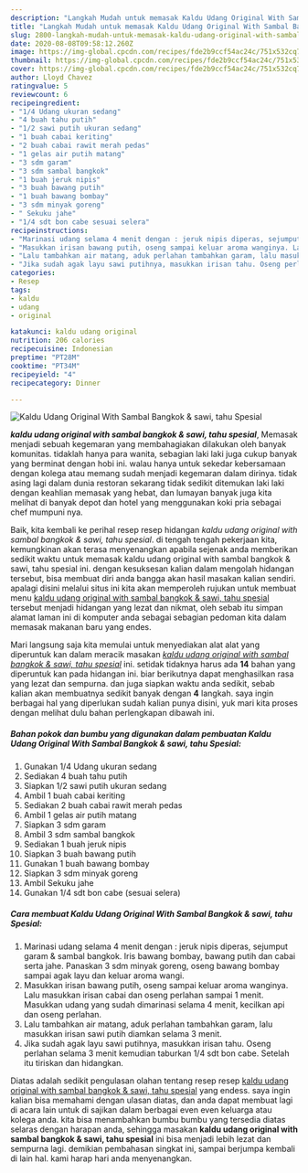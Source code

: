 ```yaml
---
description: "Langkah Mudah untuk memasak Kaldu Udang Original With Sambal Bangkok &amp;amp; sawi, tahu Spesial, Anti Gagal"
title: "Langkah Mudah untuk memasak Kaldu Udang Original With Sambal Bangkok &amp;amp; sawi, tahu Spesial, Anti Gagal"
slug: 2800-langkah-mudah-untuk-memasak-kaldu-udang-original-with-sambal-bangkok-and-amp-sawi-tahu-spesial-anti-gagal
date: 2020-08-08T09:58:12.260Z
image: https://img-global.cpcdn.com/recipes/fde2b9ccf54ac24c/751x532cq70/kaldu-udang-original-with-sambal-bangkok-sawi-tahu-spesial-foto-resep-utama.jpg
thumbnail: https://img-global.cpcdn.com/recipes/fde2b9ccf54ac24c/751x532cq70/kaldu-udang-original-with-sambal-bangkok-sawi-tahu-spesial-foto-resep-utama.jpg
cover: https://img-global.cpcdn.com/recipes/fde2b9ccf54ac24c/751x532cq70/kaldu-udang-original-with-sambal-bangkok-sawi-tahu-spesial-foto-resep-utama.jpg
author: Lloyd Chavez
ratingvalue: 5
reviewcount: 6
recipeingredient:
- "1/4 Udang ukuran sedang"
- "4 buah tahu putih"
- "1/2 sawi putih ukuran sedang"
- "1 buah cabai keriting"
- "2 buah cabai rawit merah pedas"
- "1 gelas air putih matang"
- "3 sdm garam"
- "3 sdm sambal bangkok"
- "1 buah jeruk nipis"
- "3 buah bawang putih"
- "1 buah bawang bombay"
- "3 sdm minyak goreng"
- " Sekuku jahe"
- "1/4 sdt bon cabe sesuai selera"
recipeinstructions:
- "Marinasi udang selama 4 menit dengan : jeruk nipis diperas, sejumput garam &amp; sambal bangkok. Iris bawang bombay, bawang putih dan cabai serta jahe. Panaskan 3 sdm minyak goreng, oseng bawang bombay sampai agak layu dan keluar aroma wangi."
- "Masukkan irisan bawang putih, oseng sampai keluar aroma wanginya. Lalu masukkan irisan cabai dan oseng perlahan sampai 1 menit. Masukkan udang yang sudah dimarinasi selama 4 menit, kecilkan api dan oseng perlahan."
- "Lalu tambahkan air matang, aduk perlahan tambahkan garam, lalu masukkan irisan sawi putih diamkan selama 3 menit."
- "Jika sudah agak layu sawi putihnya, masukkan irisan tahu. Oseng perlahan selama 3 menit kemudian taburkan 1/4 sdt bon cabe. Setelah itu tiriskan dan hidangkan."
categories:
- Resep
tags:
- kaldu
- udang
- original

katakunci: kaldu udang original 
nutrition: 206 calories
recipecuisine: Indonesian
preptime: "PT28M"
cooktime: "PT34M"
recipeyield: "4"
recipecategory: Dinner

---
```



![Kaldu Udang Original With Sambal Bangkok &amp; sawi, tahu Spesial](https://img-global.cpcdn.com/recipes/fde2b9ccf54ac24c/751x532cq70/kaldu-udang-original-with-sambal-bangkok-sawi-tahu-spesial-foto-resep-utama.jpg)

<b><i>kaldu udang original with sambal bangkok &amp; sawi, tahu spesial</i></b>, Memasak menjadi sebuah kegemaran yang membahagiakan dilakukan oleh banyak komunitas. tidaklah hanya para wanita, sebagian laki laki juga cukup banyak yang berminat dengan hobi ini. walau hanya untuk sekedar kebersamaan dengan kolega atau memang sudah menjadi kegemaran dalam dirinya. tidak asing lagi dalam dunia restoran sekarang tidak sedikit ditemukan laki laki dengan keahlian memasak yang hebat, dan lumayan banyak juga kita melihat di banyak depot dan hotel yang menggunakan koki pria sebagai chef mumpuni nya.

Baik, kita kembali ke perihal resep resep hidangan <i>kaldu udang original with sambal bangkok &amp; sawi, tahu spesial</i>. di tengah tengah pekerjaan kita, kemungkinan akan terasa menyenangkan apabila sejenak anda memberikan sedikit waktu untuk memasak kaldu udang original with sambal bangkok &amp; sawi, tahu spesial ini. dengan kesuksesan kalian dalam mengolah hidangan tersebut, bisa membuat diri anda bangga akan hasil masakan kalian sendiri. apalagi disini melalui situs ini kita akan memperoleh rujukan untuk membuat menu <u>kaldu udang original with sambal bangkok &amp; sawi, tahu spesial</u> tersebut menjadi hidangan yang lezat dan nikmat, oleh sebab itu simpan alamat laman ini di komputer anda sebagai sebagian pedoman kita dalam memasak makanan baru yang endes.




Mari langsung saja kita memulai untuk menyediakan alat alat yang diperuntuk kan dalam meracik masakan <u><i>kaldu udang original with sambal bangkok &amp; sawi, tahu spesial</i></u> ini. setidak tidaknya harus ada <b>14</b> bahan yang diperuntuk kan pada hidangan ini. biar berikutnya dapat menghasilkan rasa yang lezat dan sempurna. dan juga siapkan waktu anda sedikit, sebab kalian akan membuatnya sedikit banyak dengan <b>4</b> langkah. saya ingin berbagai hal yang diperlukan sudah kalian punya disini, yuk mari kita proses dengan melihat dulu bahan perlengkapan dibawah ini.

<!--inarticleads1-->

##### Bahan pokok dan bumbu yang digunakan dalam pembuatan Kaldu Udang Original With Sambal Bangkok &amp; sawi, tahu Spesial:

1. Gunakan 1/4 Udang ukuran sedang
1. Sediakan 4 buah tahu putih
1. Siapkan 1/2 sawi putih ukuran sedang
1. Ambil 1 buah cabai keriting
1. Sediakan 2 buah cabai rawit merah pedas
1. Ambil 1 gelas air putih matang
1. Siapkan 3 sdm garam
1. Ambil 3 sdm sambal bangkok
1. Sediakan 1 buah jeruk nipis
1. Siapkan 3 buah bawang putih
1. Gunakan 1 buah bawang bombay
1. Siapkan 3 sdm minyak goreng
1. Ambil  Sekuku jahe
1. Gunakan 1/4 sdt bon cabe (sesuai selera)




<!--inarticleads2-->

##### Cara membuat Kaldu Udang Original With Sambal Bangkok &amp; sawi, tahu Spesial:

1. Marinasi udang selama 4 menit dengan : jeruk nipis diperas, sejumput garam &amp; sambal bangkok. Iris bawang bombay, bawang putih dan cabai serta jahe. Panaskan 3 sdm minyak goreng, oseng bawang bombay sampai agak layu dan keluar aroma wangi.
1. Masukkan irisan bawang putih, oseng sampai keluar aroma wanginya. Lalu masukkan irisan cabai dan oseng perlahan sampai 1 menit. Masukkan udang yang sudah dimarinasi selama 4 menit, kecilkan api dan oseng perlahan.
1. Lalu tambahkan air matang, aduk perlahan tambahkan garam, lalu masukkan irisan sawi putih diamkan selama 3 menit.
1. Jika sudah agak layu sawi putihnya, masukkan irisan tahu. Oseng perlahan selama 3 menit kemudian taburkan 1/4 sdt bon cabe. Setelah itu tiriskan dan hidangkan.




Diatas adalah sedikit pengulasan olahan tentang resep resep <u>kaldu udang original with sambal bangkok &amp; sawi, tahu spesial</u> yang endess. saya ingin kalian bisa memahami dengan ulasan diatas, dan anda dapat membuat lagi di acara lain untuk di sajikan dalam berbagai even even keluarga atau kolega anda. kita bisa menambahkan bumbu bumbu yang tersedia diatas selaras dengan harapan anda, sehingga masakan <b>kaldu udang original with sambal bangkok &amp; sawi, tahu spesial</b> ini bisa menjadi lebih lezat dan sempurna lagi. demikian pembahasan singkat ini, sampai berjumpa kembali di lain hal. kami harap hari anda menyenangkan.
